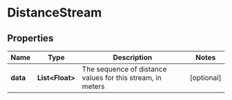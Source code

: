 # DistanceStream

## Properties
Name | Type | Description | Notes
------------ | ------------- | ------------- | -------------
**data** | **List&lt;Float&gt;** | The sequence of distance values for this stream, in meters |  [optional]
